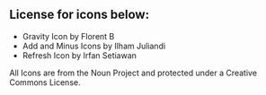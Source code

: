 ﻿
## License for icons below:

- Gravity Icon by Florent B
- Add and Minus Icons by Ilham Juliandi
- Refresh Icon by Irfan Setiawan

All Icons are from the Noun Project and protected under a Creative Commons License.